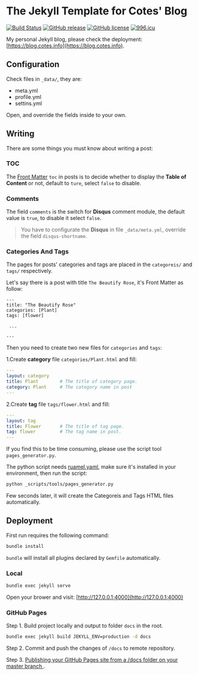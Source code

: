 # The Jekyll Template for Cotes' Blog

[![Build Status](https://travis-ci.org/cotes2020/cotes-blog.svg?branch=master)](https://travis-ci.org/cotes2020/cotes-blog)
[![GitHub release](https://img.shields.io/github/release/cotes2020/cotes-blog.svg)](https://github.com/cotes2020/cotes-blog/releases)
[![GitHub license](https://img.shields.io/github/license/cotes2020/cotes-blog.svg)](https://github.com/cotes2020/cotes-blog/blob/master/LICENSE)
[![996.icu](https://img.shields.io/badge/link-996.icu-red.svg)](https://996.icu)

My personal Jekyll blog, please check the deployment: [https://blog.cotes.info](https://blog.cotes.info).

## Configuration

Check files in `_data/`, they are:

* meta.yml
* profile.yml
* settins.yml

Open, and override the fields inside to your own.


## Writing

There are some things you must know about writing a post:

### TOC

The [Front Matter](https://jekyllrb.com/docs/front-matter/) `toc` in posts is to decide whether to display the **Table of Content** or not, default to `ture`, select `false` to disable.

### Comments

The field `comments` is the switch for **Disqus** comment module, the default value is `true`, to disable it select `false`.

>You have to configurate the **Disqus** in file `_data/meta.yml`, override the field `disqus-shortname`.

### Categories And Tags

The pages for posts' categories and tags are placed in the `categoreis/` and `tags/` respectively.

Let's say there is a post with title `The Beautify Rose`, it's Front Matter as follow:

```
---
title: "The Beautify Rose"
categories: [Plant]
tags: [flower]

 ...

---
```

Then you need to create two new files for `categories` and `tags`:

1.Create **category** file `categories/Plant.html` and fill:

```yaml
---
layout: category
title: Plant        # The title of category page.
category: Plant     # The category name in post
---
```


2.Create **tag** file `tags/flower.html` and fill:

```yaml
---
layout: tag
title: Flower       # The title of tag page.
tag: flower         # The tag name in post.
---
```

If you find this to be time consuming, please use the script tool `pages_generator.py`.

The python script needs [ruamel.yaml](https://pypi.org/project/ruamel.yaml/), make sure it's installed in your environment, then run the script:

```bash
python _scripts/tools/pages_generator.py
```

Few seconds later, it will create the Categoreis and Tags HTML files automatically.

## Deployment

First run requires the following command:

```bash
bundle install
```

`bundle` will install all plugins declared by `Gemfile` automatically.

### Local

```bash
bundle exec jekyll serve
```

Open your brower and visit: [http://127.0.0.1:4000](http://127.0.0.1:4000)

### GitHub Pages

Step 1. Build project locally and output to folder `docs` in the root.

```bash
bundle exec jekyll build JEKYLL_ENV=production -d docs
```

Step 2. Commit and push the changes of `/docs` to remote repository.

Step 3. [Publishing your GitHub Pages site from a /docs folder on your master branch
](https://help.github.com/en/articles/configuring-a-publishing-source-for-github-pages#publishing-your-github-pages-site-from-a-docs-folder-on-your-master-branch).
